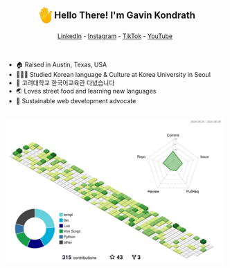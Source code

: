 <section>
<h1 align="center">
    <img src="./assets/waving-hand.gif" alt="Waving Hand" width="40" height="40" style="vertical-align: middle;">
    Hello There! I'm Gavin Kondrath
</h1>

<div align="center">
  <a href="https://www.linkedin.com/in/gavin-kondrath/">LinkedIn</a> -
  <a href="https://www.instagram.com/gavin_kondrath/">Instagram</a> -
  <a href="https://tiktok.com/@gavin_kondrath">TikTok</a> -
  <a href="https://www.youtube.com/@GavinKondrath">YouTube</a>
</div>
</section>

<br/>
<br/>

<section>
    <ul>
        <li>🏠 Raised in Austin, Texas, USA</li>
        <li>👩🏻‍🎓 Studied Korean language & Culture at Korea University in Seoul</li>
        <li>🏫 고려대학교 한국어교육관 다녔습니다</li>
        <li>🌏 Loves street food and learning new languages</li>
        <li>🌱 Sustainable web development advocate</li>
    </ul>
</section>

<br/>

<picture>
 <source media="(prefers-color-scheme: dark)" srcset="./profile-3d-contrib/profile-night-green.svg">
 <source media="(prefers-color-scheme: light)" srcset="./profile-3d-contrib/profile-green-animate.svg">
 <img alt="3D Contribution Graph" src="./profile-3d-contrib/profile-green-animate.svg">
</picture>
